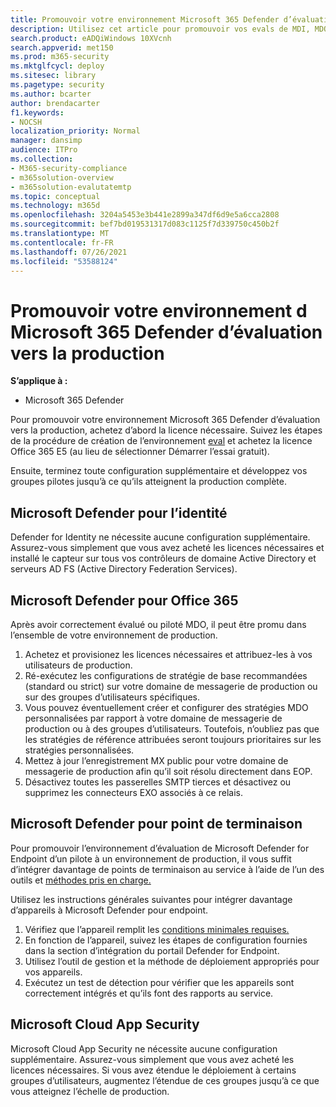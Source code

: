 ```yaml
---
title: Promouvoir votre environnement Microsoft 365 Defender d’évaluation en production, Microsoft 365 Defender évaluation, essayer une évaluation, conserver une évaluation, évaluation de production
description: Utilisez cet article pour promouvoir vos evals de MDI, MDO, MDE et MCAS dans votre environnement en Microsoft 365 Defender ou M365D.
search.product: eADQiWindows 10XVcnh
search.appverid: met150
ms.prod: m365-security
ms.mktglfcycl: deploy
ms.sitesec: library
ms.pagetype: security
ms.author: bcarter
author: brendacarter
f1.keywords:
- NOCSH
localization_priority: Normal
manager: dansimp
audience: ITPro
ms.collection:
- M365-security-compliance
- m365solution-overview
- m365solution-evalutatemtp
ms.topic: conceptual
ms.technology: m365d
ms.openlocfilehash: 3204a5453e3b441e2899a347df6d9e5a6cca2808
ms.sourcegitcommit: bef7bd019531317d083c1125f7d339750c450b2f
ms.translationtype: MT
ms.contentlocale: fr-FR
ms.lasthandoff: 07/26/2021
ms.locfileid: "53588124"
---
```

# <a name="promote-your-microsoft-365-defender-evaluation-environment-to-production"></a>Promouvoir votre environnement d Microsoft 365 Defender d’évaluation vers la production

**S’applique à :**
- Microsoft 365 Defender

Pour promouvoir votre environnement Microsoft 365 Defender d’évaluation vers la production, achetez d’abord la licence nécessaire. Suivez les étapes de la procédure de création de l’environnement [eval](eval-create-eval-environment.md) et achetez la licence Office 365 E5 (au lieu de sélectionner Démarrer l’essai gratuit).

Ensuite, terminez toute configuration supplémentaire et développez vos groupes pilotes jusqu’à ce qu’ils atteignent la production complète. 

## <a name="microsoft-defender-for-identity"></a>Microsoft Defender pour l’identité
Defender for Identity ne nécessite aucune configuration supplémentaire. Assurez-vous simplement que vous avez acheté les licences nécessaires et installé le capteur sur tous vos contrôleurs de domaine Active Directory et serveurs AD FS (Active Directory Federation Services). 

## <a name="microsoft-defender-for-office-365"></a>Microsoft Defender pour Office 365
Après avoir correctement évalué ou piloté MDO, il peut être promu dans l’ensemble de votre environnement de production.
1. Achetez et provisionez les licences nécessaires et attribuez-les à vos utilisateurs de production.
2. Ré-exécutez les configurations de stratégie de base recommandées (standard ou strict) sur votre domaine de messagerie de production ou sur des groupes d’utilisateurs spécifiques.
3. Vous pouvez éventuellement créer et configurer des stratégies MDO personnalisées par rapport à votre domaine de messagerie de production ou à des groupes d’utilisateurs.  Toutefois, n’oubliez pas que les stratégies de référence attribuées seront toujours prioritaires sur les stratégies personnalisées.
4. Mettez à jour l’enregistrement MX public pour votre domaine de messagerie de production afin qu’il soit résolu directement dans EOP.
5. Désactivez toutes les passerelles SMTP tierces et désactivez ou supprimez les connecteurs EXO associés à ce relais.

## <a name="microsoft-defender-for-endpoint"></a>Microsoft Defender pour point de terminaison
Pour promouvoir l’environnement d’évaluation de Microsoft Defender for Endpoint d’un pilote à un environnement de production, il vous suffit d’intégrer davantage de points de terminaison au service à l’aide de l’un des outils et [méthodes pris en charge.](../defender-endpoint/onboard-configure.md)

Utilisez les instructions générales suivantes pour intégrer davantage d’appareils à Microsoft Defender pour endpoint. 

1. Vérifiez que l’appareil remplit les [conditions minimales requises.](../defender-endpoint/minimum-requirements.md)
2. En fonction de l’appareil, suivez les étapes de configuration fournies dans la section d’intégration du portail Defender for Endpoint.
3. Utilisez l’outil de gestion et la méthode de déploiement appropriés pour vos appareils.
4.  Exécutez un test de détection pour vérifier que les appareils sont correctement intégrés et qu’ils font des rapports au service.

## <a name="microsoft-cloud-app-security"></a>Microsoft Cloud App Security
Microsoft Cloud App Security ne nécessite aucune configuration supplémentaire. Assurez-vous simplement que vous avez acheté les licences nécessaires. Si vous avez étendue le déploiement à certains groupes d’utilisateurs, augmentez l’étendue de ces groupes jusqu’à ce que vous atteignez l’échelle de production. 

